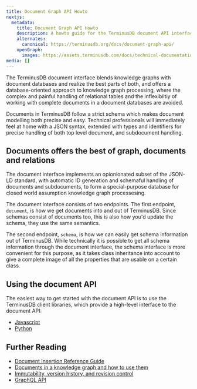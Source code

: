 ```yaml
---
title: Document Graph API Howto
nextjs:
  metadata:
    title: Document Graph API Howto
    description: A howto guide for the TerminusDB document API interface.
    alternates:
      canonical: https://terminusdb.org/docs/document-graph-api/
    openGraph:
      images: https://assets.terminusdb.com/docs/technical-documentation-terminuscms-og.png
media: []
---
```


The TerminusDB document interface blends knowledge graphs with document databases and realize the best parts of both, and offers a database-oriented approach to knowledge graph processing, where the complex and painful handling of relational tables and the inflexibiltiy of working with complete documents in a document databases are avoided.

Documents in TerminusDB follow a strict schema which makes document modelling both precise and easy. Technical professionals will immediately feel at home with a JSON syntax, extended with types and identifiers for precise handling of both top level document, and subdocument handling.

## Documents offers the best of graph, documents and relations

The document interface implements an opionionated subset of the JSON-LD standard, with automatic ID generation and schemaful handling of documents and subdocuments, to form a special-purpose database for closed world assumption knowledge graph processesing. 

The document interface consists of two endpoints. The first endpoint, `document`, is how we get documents into and out of TerminusDB. Since schemas consist of documents too, this is also how you'd update the schema, they use the same semantics.

The second endpoint, `schema`, is how we can easily get schema information out of TerminusDB. While technically it is possible to get all schema information through the document interface, the schema interface is more convenient for this purpose, as it takes class inheritance into account to give a complete image of all the properties that are usable on a certain class.

## Using the document API

The easiest way to get started with the document API is to use the TerminusDB client libraries, which provide a high-level interface to the document API:

* [Javascript](/docs/use-the-javascript-client/)
* [Python](/docs/use-the-python-client/)

## Further Reading

* [Document Insertion Reference Guide](/docs/document-insertion/)
* [Documents in a knowledge graph and how to use them](/docs/documents-explanation/)
* [Immutability, version history, and revision control](/docs/immutability-explanation/)
* [GraphQL API](/docs/how-to-query-with-graphql/)
